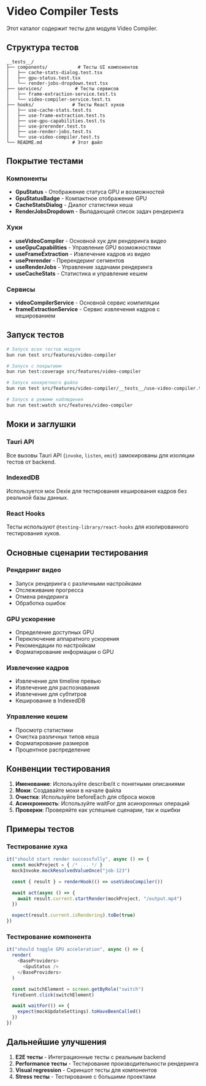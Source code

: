 # Video Compiler Tests

Этот каталог содержит тесты для модуля Video Compiler.

## Структура тестов

```
__tests__/
├── components/           # Тесты UI компонентов
│   ├── cache-stats-dialog.test.tsx
│   ├── gpu-status.test.tsx
│   └── render-jobs-dropdown.test.tsx
├── services/            # Тесты сервисов
│   ├── frame-extraction-service.test.ts
│   └── video-compiler-service.test.ts
├── hooks/              # Тесты React хуков
│   ├── use-cache-stats.test.ts
│   ├── use-frame-extraction.test.ts
│   ├── use-gpu-capabilities.test.ts
│   ├── use-prerender.test.ts
│   ├── use-render-jobs.test.ts
│   └── use-video-compiler.test.ts
└── README.md           # Этот файл
```

## Покрытие тестами

### Компоненты
- **GpuStatus** - Отображение статуса GPU и возможностей
- **GpuStatusBadge** - Компактное отображение GPU
- **CacheStatsDialog** - Диалог статистики кеша
- **RenderJobsDropdown** - Выпадающий список задач рендеринга

### Хуки
- **useVideoCompiler** - Основной хук для рендеринга видео
- **useGpuCapabilities** - Управление GPU возможностями
- **useFrameExtraction** - Извлечение кадров из видео
- **usePrerender** - Пререндеринг сегментов
- **useRenderJobs** - Управление задачами рендеринга
- **useCacheStats** - Статистика и управление кешем

### Сервисы
- **videoCompilerService** - Основной сервис компиляции
- **frameExtractionService** - Сервис извлечения кадров с кешированием

## Запуск тестов

```bash
# Запуск всех тестов модуля
bun run test src/features/video-compiler

# Запуск с покрытием
bun run test:coverage src/features/video-compiler

# Запуск конкретного файла
bun run test src/features/video-compiler/__tests__/use-video-compiler.test.ts

# Запуск в режиме наблюдения
bun run test:watch src/features/video-compiler
```

## Моки и заглушки

### Tauri API
Все вызовы Tauri API (`invoke`, `listen`, `emit`) замокированы для изоляции тестов от backend.

### IndexedDB
Используется мок Dexie для тестирования кеширования кадров без реальной базы данных.

### React Hooks
Тесты используют `@testing-library/react-hooks` для изолированного тестирования хуков.

## Основные сценарии тестирования

### Рендеринг видео
- Запуск рендеринга с различными настройками
- Отслеживание прогресса
- Отмена рендеринга
- Обработка ошибок

### GPU ускорение
- Определение доступных GPU
- Переключение аппаратного ускорения
- Рекомендации по настройкам
- Форматирование информации о GPU

### Извлечение кадров
- Извлечение для timeline превью
- Извлечение для распознавания
- Извлечение для субтитров
- Кеширование в IndexedDB

### Управление кешем
- Просмотр статистики
- Очистка различных типов кеша
- Форматирование размеров
- Процентное распределение

## Конвенции тестирования

1. **Именование**: Используйте describe/it с понятными описаниями
2. **Моки**: Создавайте моки в начале файла
3. **Очистка**: Используйте beforeEach для сброса моков
4. **Асинхронность**: Используйте waitFor для асинхронных операций
5. **Проверки**: Проверяйте как успешные сценарии, так и ошибки

## Примеры тестов

### Тестирование хука
```typescript
it("should start render successfully", async () => {
  const mockProject = { /* ... */ }
  mockInvoke.mockResolvedValueOnce("job-123")

  const { result } = renderHook(() => useVideoCompiler())

  await act(async () => {
    await result.current.startRender(mockProject, "/output.mp4")
  })

  expect(result.current.isRendering).toBe(true)
})
```

### Тестирование компонента
```typescript
it("should toggle GPU acceleration", async () => {
  render(
    <BaseProviders>
      <GpuStatus />
    </BaseProviders>
  )

  const switchElement = screen.getByRole("switch")
  fireEvent.click(switchElement)

  await waitFor(() => {
    expect(mockUpdateSettings).toHaveBeenCalled()
  })
})
```

## Дальнейшие улучшения

1. **E2E тесты** - Интеграционные тесты с реальным backend
2. **Performance тесты** - Тестирование производительности рендеринга
3. **Visual regression** - Скриншот тесты для компонентов
4. **Stress тесты** - Тестирование с большими проектами